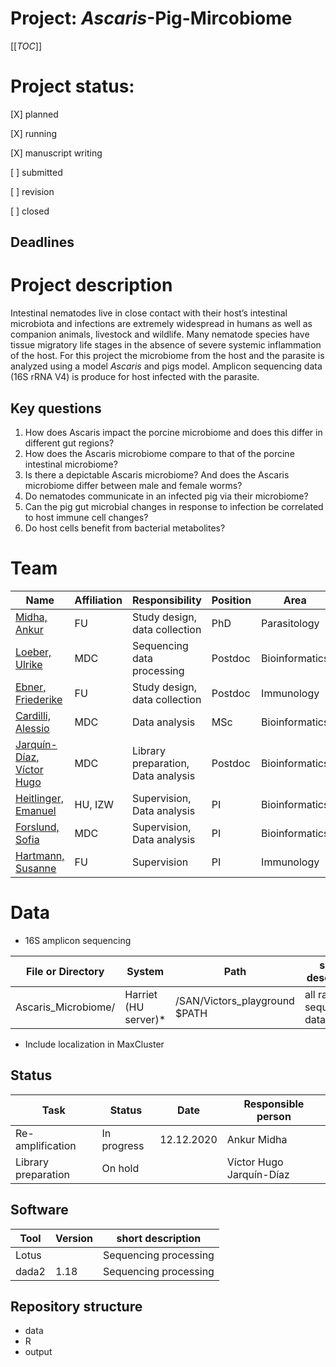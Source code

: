 # Project: *Ascaris*-Pig-Mircobiome 

[[_TOC_]]
# Project status: 
[X] planned

[X] running

[X] manuscript writing

[ ] submitted

[ ] revision

[ ] closed

## Deadlines


# Project description
Intestinal nematodes live in close contact with their host’s intestinal microbiota and infections are extremely widespread in humans as well as companion animals, livestock and wildlife. Many nematode species have tissue migratory life stages in the absence of severe systemic inflammation of the host. 
For this project the microbiome from the host and the parasite is analyzed using a model *Ascaris* and pigs model.
Amplicon sequencing data (16S rRNA V4) is produce for host infected with the parasite.

## Key questions
1. How does Ascaris impact the porcine microbiome and does this differ in different gut regions?
2. How does the Ascaris microbiome compare to that of the porcine intestinal microbiome?
3. Is there a depictable Ascaris microbiome? And does the Ascaris microbiome differ between male and female worms?
4. Do nematodes communicate in an infected pig via their microbiome?
5. Can the pig gut microbial changes in response to infection be correlated to host immune cell changes? 
6. Do host cells benefit from bacterial metabolites?

# Team 
| Name | Affiliation | Responsibility | Position | Area |
| ------ | ------ | ------ | ------ | ------ |
| [Midha, Ankur](mailto:amidha@zedat.fu-berlin.de.ID?subject=SUBJECT%20Ascaris_Project) | FU | Study design, data collection | PhD | Parasitology |
| [Loeber, Ulrike](mailto:ulrike.loeber@mdc-berlin.de.ID?subject=SUBJECT%20Ascaris_Project) | MDC | Sequencing data processing | Postdoc | Bioinformatics |
| [Ebner, Friederike](mailto:Friederike.Ebner@fu-berlin.de.ID?subject=SUBJECT%20Ascaris_Project) | FU | Study design, data collection | Postdoc | Immunology |
| [Cardilli, Alessio](mailto:alessio.cardilli@studio.unibo.it.ID?subject=SUBJECT%20Ascaris_Project) | MDC | Data analysis | MSc | Bioinformatics |
| [Jarquín-Díaz, Víctor Hugo](mailto:email@host.ID?subject=SUBJECT%20Ascaris_Project) | MDC | Library preparation, Data analysis | Postdoc | Bioinformatics |
| [Heitlinger, Emanuel](mailto:emanuelheitlinger@gmail.com.ID?subject=SUBJECT%20Ascaris_Project) | HU, IZW | Supervision, Data analysis | PI | Bioinformatics |
| [Forslund, Sofia](mailto:Sofia.Forslund@mdc-berlin.de.ID?subject=SUBJECT%20Ascaris_Project) | MDC | Supervision, Data analysis | PI | Bioinformatics |
| [Hartmann, Susanne](mailto:Susanne.Hartmann@fu-berlin.de.ID?subject=SUBJECT%20Ascaris_Project) | FU | Supervision | PI | Immunology |

# Data
* 16S amplicon sequencing

| File or Directory | System | Path | short desciption |
| -------- | -------- | -------- | ---------| 
| Ascaris_Microbiome/ | Harriet (HU server)* |/SAN/Victors_playground $PATH| all raw sequencing data  |

* Include localization in MaxCluster

## Status

| Task | Status | Date | Responsible person|
| -------- | -------- | -------- | -------- |
| Re-amplification | In progress | 12.12.2020 | Ankur Midha|
| Library preparation | On hold |  | Víctor Hugo Jarquín-Díaz |

## Software


| Tool | Version | short description | 
| -------- | -------- | -------- |
|   Lotus   |      | Sequencing processing |
|   dada2   | 1.18 | Sequencing processing |

## Repository structure

* data
* R
* output
